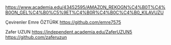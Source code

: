 https://www.academia.edu/43452595/AMAZON_REKOGN%C4%B0T%C4%B0ON_GEL%C4%B0%C5%9ET%C4%B0R%C4%B0C%C4%B0_KILAVUZU


Çevirenler
Emre ÖZTÜRK
https://github.com/emre7575

Zafer UZUN
https://independent.academia.edu/ZaferUZUN5
https://github.com/zaferuzun
